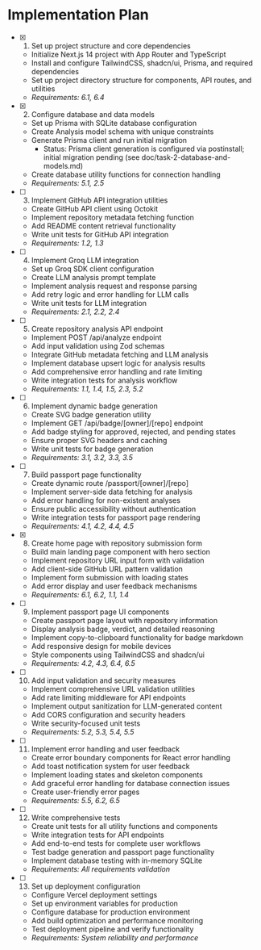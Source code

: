 # Implementation Plan

- [x] 1. Set up project structure and core dependencies
  - Initialize Next.js 14 project with App Router and TypeScript
  - Install and configure TailwindCSS, shadcn/ui, Prisma, and required dependencies
  - Set up project directory structure for components, API routes, and utilities
  - _Requirements: 6.1, 6.4_

- [x] 2. Configure database and data models
  - Set up Prisma with SQLite database configuration
  - Create Analysis model schema with unique constraints
  - Generate Prisma client and run initial migration
    - Status: Prisma client generation is configured via postinstall; initial migration pending (see doc/task-2-database-and-models.md)
  - Create database utility functions for connection handling
  - _Requirements: 5.1, 2.5_

- [ ] 3. Implement GitHub API integration utilities
  - Create GitHub API client using Octokit
  - Implement repository metadata fetching function
  - Add README content retrieval functionality
  - Write unit tests for GitHub API integration
  - _Requirements: 1.2, 1.3_

- [ ] 4. Implement Groq LLM integration
  - Set up Groq SDK client configuration
  - Create LLM analysis prompt template
  - Implement analysis request and response parsing
  - Add retry logic and error handling for LLM calls
  - Write unit tests for LLM integration
  - _Requirements: 2.1, 2.2, 2.4_

- [ ] 5. Create repository analysis API endpoint
  - Implement POST /api/analyze endpoint
  - Add input validation using Zod schemas
  - Integrate GitHub metadata fetching and LLM analysis
  - Implement database upsert logic for analysis results
  - Add comprehensive error handling and rate limiting
  - Write integration tests for analysis workflow
  - _Requirements: 1.1, 1.4, 1.5, 2.3, 5.2_

- [ ] 6. Implement dynamic badge generation
  - Create SVG badge generation utility
  - Implement GET /api/badge/[owner]/[repo] endpoint
  - Add badge styling for approved, rejected, and pending states
  - Ensure proper SVG headers and caching
  - Write unit tests for badge generation
  - _Requirements: 3.1, 3.2, 3.3, 3.5_

- [ ] 7. Build passport page functionality
  - Create dynamic route /passport/[owner]/[repo]
  - Implement server-side data fetching for analysis
  - Add error handling for non-existent analyses
  - Ensure public accessibility without authentication
  - Write integration tests for passport page rendering
  - _Requirements: 4.1, 4.2, 4.4, 4.5_

- [x] 8. Create home page with repository submission form
  - Build main landing page component with hero section
  - Implement repository URL input form with validation
  - Add client-side GitHub URL pattern validation
  - Implement form submission with loading states
  - Add error display and user feedback mechanisms
  - _Requirements: 6.1, 6.2, 1.1, 1.4_

- [ ] 9. Implement passport page UI components
  - Create passport page layout with repository information
  - Display analysis badge, verdict, and detailed reasoning
  - Implement copy-to-clipboard functionality for badge markdown
  - Add responsive design for mobile devices
  - Style components using TailwindCSS and shadcn/ui
  - _Requirements: 4.2, 4.3, 6.4, 6.5_

- [ ] 10. Add input validation and security measures
  - Implement comprehensive URL validation utilities
  - Add rate limiting middleware for API endpoints
  - Implement output sanitization for LLM-generated content
  - Add CORS configuration and security headers
  - Write security-focused unit tests
  - _Requirements: 5.2, 5.3, 5.4, 5.5_

- [ ] 11. Implement error handling and user feedback
  - Create error boundary components for React error handling
  - Add toast notification system for user feedback
  - Implement loading states and skeleton components
  - Add graceful error handling for database connection issues
  - Create user-friendly error pages
  - _Requirements: 5.5, 6.2, 6.5_

- [ ] 12. Write comprehensive tests
  - Create unit tests for all utility functions and components
  - Write integration tests for API endpoints
  - Add end-to-end tests for complete user workflows
  - Test badge generation and passport page functionality
  - Implement database testing with in-memory SQLite
  - _Requirements: All requirements validation_

- [ ] 13. Set up deployment configuration
  - Configure Vercel deployment settings
  - Set up environment variables for production
  - Configure database for production environment
  - Add build optimization and performance monitoring
  - Test deployment pipeline and verify functionality
  - _Requirements: System reliability and performance_